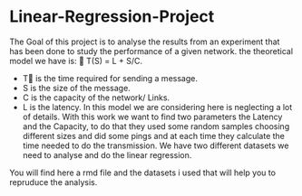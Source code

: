 # Linear-Regression-Project
The Goal of this project is to analyse the results from an experiment that has been done to study
the performance of a given network. the theoretical model we have is:  T(S) = L + S/C.
- T is the time required for sending a message.
- S is the size of the message.
- C is the capacity of the network/ Links.
- L is the latency.
In this model we are considering here is neglecting a lot of details.
With this work we want to find two parameters the Latency and the Capacity, to do that they used
some random samples choosing different sizes and did some pings and at each time they
calculate the time needed to do the transmission.
We have two different datasets we need to analyse and do the linear regression.

You will find here a rmd file and the datasets i used that will help you to repruduce the analysis. 